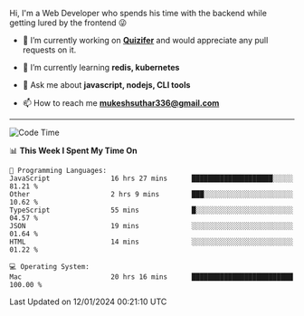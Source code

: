 Hi, I'm a Web Developer who spends his time with the backend while getting lured by the frontend 😜

- 🔭 I’m currently working on **[Quizifer](https://github.com/SutharMukesh/Quizifer/)** and would appreciate any pull requests on it.

- 🌱 I’m currently learning **redis, kubernetes**

- 💬 Ask me about **javascript, nodejs, CLI tools**

- 📫 How to reach me **mukeshsuthar336@gmail.com**

---
<!--START_SECTION:waka-->
![Code Time](http://img.shields.io/badge/Code%20Time-2%2C740%20hrs%2024%20mins-blue)

📊 **This Week I Spent My Time On** 

```text
💬 Programming Languages: 
JavaScript               16 hrs 27 mins      ████████████████████░░░░░   81.21 % 
Other                    2 hrs 9 mins        ███░░░░░░░░░░░░░░░░░░░░░░   10.62 % 
TypeScript               55 mins             █░░░░░░░░░░░░░░░░░░░░░░░░   04.57 % 
JSON                     19 mins             ░░░░░░░░░░░░░░░░░░░░░░░░░   01.64 % 
HTML                     14 mins             ░░░░░░░░░░░░░░░░░░░░░░░░░   01.22 % 

💻 Operating System: 
Mac                      20 hrs 16 mins      █████████████████████████   100.00 % 
```


 Last Updated on 12/01/2024 00:21:10 UTC
<!--END_SECTION:waka-->
